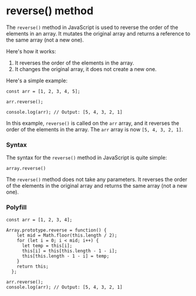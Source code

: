 # reverse() method

The `reverse()` method in JavaScript is used to reverse the order of the elements in an array. It mutates the original array and returns a reference to the same array (not a new one).

Here's how it works:

1. It reverses the order of the elements in the array.
2. It changes the original array, it does not create a new one.

Here's a simple example:

```
const arr = [1, 2, 3, 4, 5];

arr.reverse();

console.log(arr); // Output: [5, 4, 3, 2, 1]
```

In this example, `reverse()` is called on the `arr` array, and it reverses the order of the elements in the array. The `arr` array is now `[5, 4, 3, 2, 1]`.

### Syntax

The syntax for the `reverse()` method in JavaScript is quite simple:

```
array.reverse()
```

The `reverse()` method does not take any parameters. It reverses the order of the elements in the original array and returns the same array (not a new one).

### Polyfill

```
const arr = [1, 2, 3, 4];

Array.prototype.reverse = function() {
    let mid = Math.floor(this.length / 2);
    for (let i = 0; i < mid; i++) {
      let temp = this[i];
      this[i] = this[this.length - 1 - i];
      this[this.length - 1 - i] = temp;
    }
    return this;
  };

arr.reverse();
console.log(arr); // Output: [5, 4, 3, 2, 1]
```

